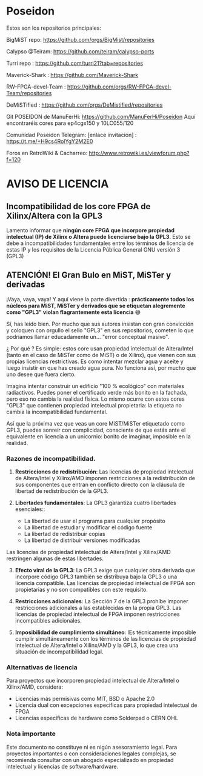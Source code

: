 # Poseidon

Estos son los repositorios principales:

BigMiST repo: https://github.com/orgs/BigMist/repositories

Calypso @Teiram: https://github.com/teiram/calypso-ports

Turri repo : https://github.com/turri21?tab=repositories

Maverick-Shark : https://github.com/Maverick-Shark

RW-FPGA-devel-Team : https://github.com/orgs/RW-FPGA-devel-Team/repositories

DeMiSTified : https://github.com/orgs/DeMistified/repositories

Git POSEIDON de ManuFerHi: https://github.com/ManuFerHi/Poseidon
Aquí encontraréis cores para ep4cgx150 y 10LC055/120

Comunidad Poseidon Telegram: [enlace invitación] : https://t.me/+H9cs4RolYgY2M2E0

Foros en RetroWiki & Cacharreo: http://www.retrowiki.es/viewforum.php?f=120


# AVISO DE LICENCIA

## Incompatibilidad de los core FPGA de Xilinx/Altera con la GPL3

Lamento informar que **ningún core FPGA que incorpore propiedad intelectual (IP) de Xilinx o Altera puede licenciarse bajo la GPL3**. Esto se debe a incompatibilidades fundamentales entre los términos de licencia de estas IP y los requisitos de la Licencia Pública General GNU versión 3 (GPL3)

## ATENCIÓN! El Gran Bulo en MiST, MiSTer y derivadas

¡Vaya, vaya, vaya! Y aquí viene la parte divertida : **prácticamente todos los núcleos para MiST, MiSTer y derivados que se etiquetan alegremente como "GPL3" violan flagrantemente esta licencia** 😅

Sí, has leído bien. Por mucho que sus autores insistan con gran convicción y coloquen con orgullo el sello "GPL3" en sus repositorios, cometen lo que podríamos llamar educadamente un... "error conceptual masivo".

¿ Por qué ? Es simple: estos core usan propiedad intelectual de Altera/Intel (tanto en el caso de MiSTer como de MiST) o de Xilinx), que vienen con sus propias licencias restrictivas. Es como intentar mezclar agua y aceite y luego insistir en que has creado agua pura. No funciona así, por mucho que uno desee que fuera cierto.

Imagina intentar construir un edificio "100 % ecológico" con materiales radiactivos. Puedes poner el certificado verde más bonito en la fachada, pero eso no cambia la realidad física. Lo mismo ocurre con estos cores "GPL3" que contienen propiedad intelectual propietaria: la etiqueta no cambia la incompatibilidad fundamental.

Así que la próxima vez que veas un core  MiST/MiSTer etiquetado como GPL3, puedes sonreír con complicidad, consciente de que estás ante el equivalente en licencia a un unicornio: bonito de imaginar, imposible en la realidad. 

### Razones de incompatibilidad.

1. **Restricciones de redistribución**: Las licencias de propiedad intelectual de Altera/Intel y Xilinx/AMD imponen restricciones a la redistribución de sus componentes que entran en conflicto directo con la cláusula de libertad de redistribución de la GPL3.


2. **Libertades fundamentales**: La GPL3 garantiza cuatro libertades esenciales::
   - La libertad de usar el programa para cualquier propósito
   - La libertad de estudiar y modificar el código fuente
   - La libertad de redistribuir copias
   - La libertad de distribuir versiones modificadas

Las licencias de propiedad intelectual de Altera/Intel y Xilinx/AMD restringen algunas de estas libertades.

3. **Efecto viral de la GPL3**: La GPL3 exige que cualquier obra derivada que incorpore código GPL3 también se distribuya bajo la GPL3 o una licencia compatible. Las licencias de propiedad intelectual de FPGA son propietarias y no son compatibles con este requisito.

4. **Restricciones adicionales**: La Sección 7 de la GPL3 prohíbe imponer restricciones adicionales a las establecidas en la propia GPL3. Las licencias de propiedad intelectual de FPGA imponen restricciones incompatibles adicionales.

5. **Imposibilidad de cumplimiento simultáneo**: IEs técnicamente imposible cumplir simultáneamente con los términos de las licencias de propiedad intelectual de Altera/Intel o Xilinx/AMD y la GPL3, lo que crea una situación de incompatibilidad legal.

### Alternativas de licencia

Para proyectos que incorporen propiedad intelectual de Altera/Intel o Xilinx/AMD, considera:

- Licencias más permisivas como MIT, BSD o Apache 2.0
- Licencia dual con excepciones específicas para propiedad intelectual de FPGA
- Licencias específicas de hardware como Solderpad o CERN OHL

### Nota importante

Este documento no constituye ni es nigún asesoramiento legal. Para proyectos importantes o con consideraciones legales complejas, se recomienda consultar con un abogado especializado en propiedad intelectual y licencias de software/hardware.


